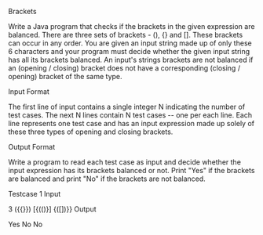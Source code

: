 Brackets

Write a Java program that checks if the brackets in the given expression are balanced. There are three sets of brackets - (), {} and []. These brackets can occur in any order. You are given an input string made up of only these 6 characters and your program must decide whether the given input string has all its brackets balanced. An input's strings brackets are not balanced if an (opening / closing) bracket does not have a corresponding (closing / opening) bracket of the same type.

Input Format

The first line of input contains a single integer N indicating the number of test cases.
The next N lines contain N test cases -- one per each line.
Each line represents one test case and has an input expression made up solely of these three types of opening and closing brackets. 

Output Format

Write a program to read each test case as input and decide whether the input expression has its brackets balanced or not. Print "Yes" if the brackets are balanced and print "No" if the brackets are not balanced.

Testcase 1
Input

3
({{[]([])}})
[{(()}]
{([])}}
Output

Yes
No
No
